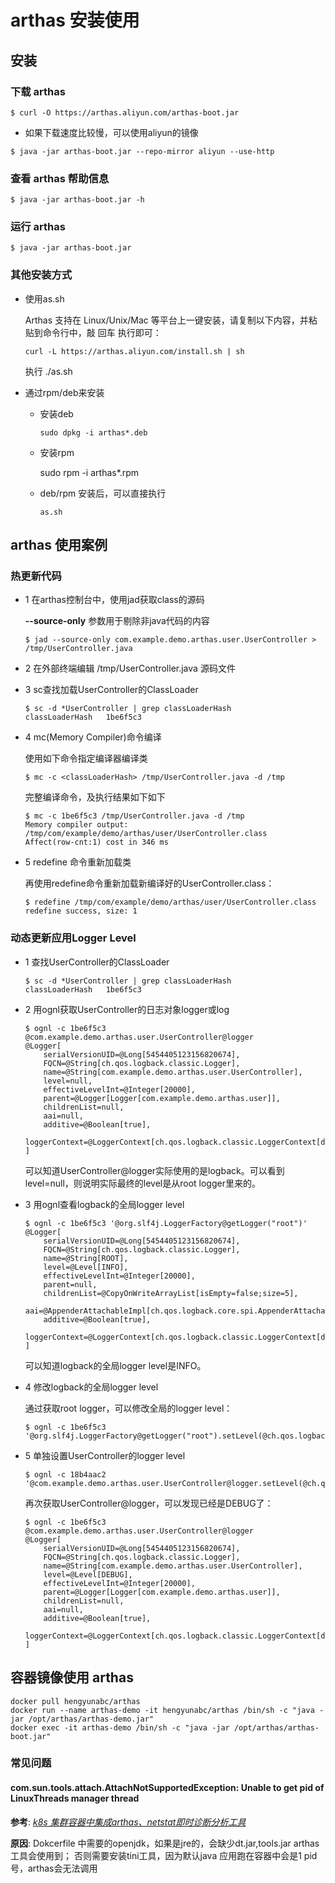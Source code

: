 # arthas 安装使用

## 安装

### 下载 arthas
```shell script
$ curl -O https://arthas.aliyun.com/arthas-boot.jar
```

   - 如果下载速度比较慢，可以使用aliyun的镜像
   
    $ java -jar arthas-boot.jar --repo-mirror aliyun --use-http

### 查看 arthas 帮助信息
```shell script
$ java -jar arthas-boot.jar -h
``` 

### 运行 arthas
```shell script
$ java -jar arthas-boot.jar
```

### 其他安装方式

- 使用as.sh

  Arthas 支持在 Linux/Unix/Mac 等平台上一键安装，请复制以下内容，并粘贴到命令行中，敲 回车 执行即可：

      curl -L https://arthas.aliyun.com/install.sh | sh
  执行 ./as.sh
  
- 通过rpm/deb来安装

  - 安装deb
  
        sudo dpkg -i arthas*.deb
    
  -  安装rpm
  
        sudo rpm -i arthas*.rpm
        
  - deb/rpm 安装后，可以直接执行
    
        as.sh

## arthas 使用案例

### 热更新代码

- 1 在arthas控制台中，使用jad获取class的源码

    **--source-only** 参数用于剔除非java代码的内容
    ```
    $ jad --source-only com.example.demo.arthas.user.UserController > /tmp/UserController.java
    ```

- 2 在外部终端编辑 /tmp/UserController.java 源码文件

- 3 sc查找加载UserController的ClassLoader

    ```
    $ sc -d *UserController | grep classLoaderHash
    classLoaderHash   1be6f5c3
    ```

- 4 mc(Memory Compiler)命令编译

    使用如下命令指定编译器编译类
    ```
    $ mc -c <classLoaderHash> /tmp/UserController.java -d /tmp
    ```
    
    完整编译命令，及执行结果如下如下
    ```shell script
    $ mc -c 1be6f5c3 /tmp/UserController.java -d /tmp
    Memory compiler output:
    /tmp/com/example/demo/arthas/user/UserController.class
    Affect(row-cnt:1) cost in 346 ms
    ```

- 5 redefine 命令重新加载类

    再使用redefine命令重新加载新编译好的UserController.class：
    ```shell script
    $ redefine /tmp/com/example/demo/arthas/user/UserController.class
    redefine success, size: 1
    ```


### 动态更新应用Logger Level

- 1 查找UserController的ClassLoader

    ```shell script
    $ sc -d *UserController | grep classLoaderHash
    classLoaderHash   1be6f5c3
    ```

- 2 用ognl获取UserController的日志对象logger或log

    ```shell script
    $ ognl -c 1be6f5c3 @com.example.demo.arthas.user.UserController@logger
    @Logger[
        serialVersionUID=@Long[5454405123156820674],
        FQCN=@String[ch.qos.logback.classic.Logger],
        name=@String[com.example.demo.arthas.user.UserController],
        level=null,
        effectiveLevelInt=@Integer[20000],
        parent=@Logger[Logger[com.example.demo.arthas.user]],
        childrenList=null,
        aai=null,
        additive=@Boolean[true],
        loggerContext=@LoggerContext[ch.qos.logback.classic.LoggerContext[default]],
    ]
    ```
    可以知道UserController@logger实际使用的是logback。可以看到level=null，则说明实际最终的level是从root logger里来的。
    
- 3 用ognl查看logback的全局logger level

    ```shell script
    $ ognl -c 1be6f5c3 '@org.slf4j.LoggerFactory@getLogger("root")'
    @Logger[
        serialVersionUID=@Long[5454405123156820674],
        FQCN=@String[ch.qos.logback.classic.Logger],
        name=@String[ROOT],
        level=@Level[INFO],
        effectiveLevelInt=@Integer[20000],
        parent=null,
        childrenList=@CopyOnWriteArrayList[isEmpty=false;size=5],
        aai=@AppenderAttachableImpl[ch.qos.logback.core.spi.AppenderAttachableImpl@403af1b],
        additive=@Boolean[true],
        loggerContext=@LoggerContext[ch.qos.logback.classic.LoggerContext[default]],
    ]
    ```
    可以知道logback的全局logger level是INFO。

- 4 修改logback的全局logger level

    通过获取root logger，可以修改全局的logger level：
    ```shell script
    $ ognl -c 1be6f5c3 '@org.slf4j.LoggerFactory@getLogger("root").setLevel(@ch.qos.logback.classic.Level@DEBUG)'
    ```

- 5 单独设置UserController的logger level
    ```shell script
    $ ognl -c 18b4aac2 '@com.example.demo.arthas.user.UserController@logger.setLevel(@ch.qos.logback.classic.Level@DEBUG)'
    ```
    再次获取UserController@logger，可以发现已经是DEBUG了：
    ```shell script
    $ ognl -c 1be6f5c3 @com.example.demo.arthas.user.UserController@logger
    @Logger[
        serialVersionUID=@Long[5454405123156820674],
        FQCN=@String[ch.qos.logback.classic.Logger],
        name=@String[com.example.demo.arthas.user.UserController],
        level=@Level[DEBUG],
        effectiveLevelInt=@Integer[20000],
        parent=@Logger[Logger[com.example.demo.arthas.user]],
        childrenList=null,
        aai=null,
        additive=@Boolean[true],
        loggerContext=@LoggerContext[ch.qos.logback.classic.LoggerContext[default]],
    ]
    ```

## 容器镜像使用 arthas 

    docker pull hengyunabc/arthas
    docker run --name arthas-demo -it hengyunabc/arthas /bin/sh -c "java -jar /opt/arthas/arthas-demo.jar"
    docker exec -it arthas-demo /bin/sh -c "java -jar /opt/arthas/arthas-boot.jar"

### 常见问题

#### com.sun.tools.attach.AttachNotSupportedException: Unable to get pid of LinuxThreads manager thread

**参考**: *[k8s 集群容器中集成arthas、netstat即时诊断分析工具](https://blog.51cto.com/daisywei/2427434)*

**原因**: Dokcerfile 中需要的openjdk，如果是jre的，会缺少dt.jar,tools.jar arthas工具会使用到；
否则需要安装tini工具，因为默认java 应用跑在容器中会是1 pid号，arthas会无法调用

